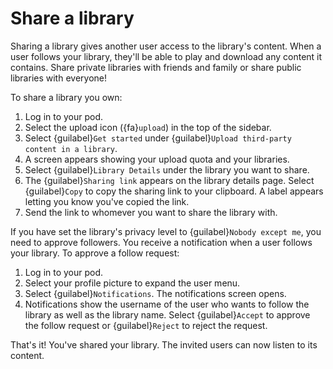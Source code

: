 # Share a library

Sharing a library gives another user access to the library's content. When a user follows your library, they'll be able to play and download any content it contains. Share private libraries with friends and family or share public libraries with everyone!

To share a library you own:

1. Log in to your pod.
2. Select the upload icon ({fa}`upload`) in the top of the sidebar.
3. Select {guilabel}`Get started` under {guilabel}`Upload third-party content in a library`.
4. A screen appears showing your upload quota and your libraries.
5. Select {guilabel}`Library Details` under the library you want to share.
6. The {guilabel}`Sharing link` appears on the library details page. Select {guilabel}`Copy` to copy the sharing link to your clipboard. A label appears letting you know you've copied the link.
7. Send the link to whomever you want to share the library with.

If you have set the library's privacy level to {guilabel}`Nobody except me`, you need to approve followers. You receive a notification when a user follows your library. To approve a follow request:

1. Log in to your pod.
2. Select your profile picture to expand the user menu.
3. Select {guilabel}`Notifications`. The notifications screen opens.
4. Notifications show the username of the user who wants to follow the library as well as the library name. Select {guilabel}`Accept` to approve the follow request or {guilabel}`Reject` to reject the request.

That's it! You've shared your library. The invited users can now listen to its content.
